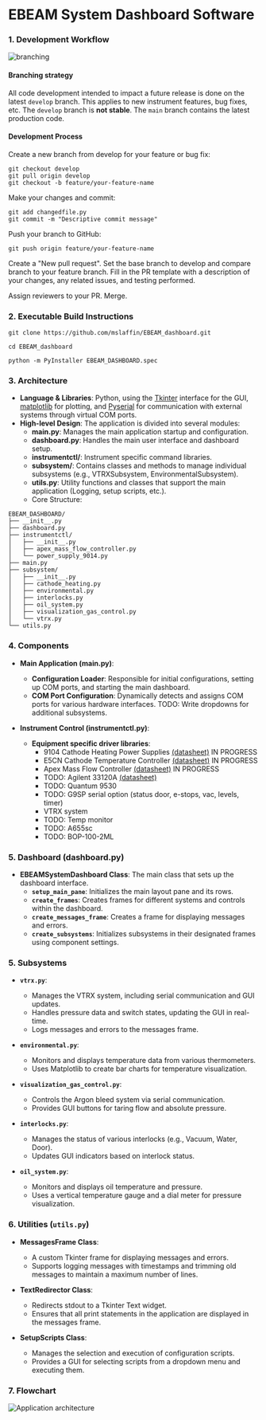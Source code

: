 # EBEAM System Dashboard Software

### 1. Development Workflow
![branching](https://github.com/mslaffin/EBEAM_dashboard/blob/main/media/branching_diagram.png)
#### Branching strategy
All code development intended to impact a future release is done on the latest `develop` branch. This applies to new instrument features, bug fixes, etc. The `develop` branch is **not stable**.
The `main` branch contains the latest production code.

#### Development Process 
Create a new branch from develop for your feature or bug fix:

```
git checkout develop
git pull origin develop
git checkout -b feature/your-feature-name
```
Make your changes and commit:
```
git add changedfile.py
git commit -m "Descriptive commit message"
```

Push your branch to GitHub:
```
git push origin feature/your-feature-name
```

Create a "New pull request".
Set the base branch to develop and compare branch to your feature branch.
Fill in the PR template with a description of your changes, any related issues, and testing performed.

Assign reviewers to your PR. Merge.

### 2. Executable Build Instructions
```
git clone https://github.com/mslaffin/EBEAM_dashboard.git
```
```
cd EBEAM_dashboard
```
```
python -m PyInstaller EBEAM_DASHBOARD.spec
```


### 3. Architecture

- **Language & Libraries**: Python, using the [Tkinter](https://docs.python.org/3/library/tkinter.html) interface for the GUI, [matplotlib](https://matplotlib.org/) for plotting, and [Pyserial](https://pythonhosted.org/pyserial/) for communication with external systems through virtual COM ports.
- **High-level Design**: The application is divided into several modules:
  - **main.py**: Manages the main application startup and configuration.
  - **dashboard.py**: Handles the main user interface and dashboard setup.
  - **instrumentctl/**: Instrument specific command libraries.
  - **subsystem/**: Contains classes and methods to manage individual subsystems (e.g., VTRXSubsystem, EnvironmentalSubsystem).
  - **utils.py**: Utility functions and classes that support the main application (Logging, setup scripts, etc.).
  - Core Structure:
```
EBEAM_DASHBOARD/
├── __init__.py 
├── dashboard.py
├── instrumentctl/
│   ├── __init__.py
│   ├── apex_mass_flow_controller.py
│   └── power_supply_9014.py
├── main.py
├── subsystem/
│   ├── __init__.py
│   ├── cathode_heating.py
│   ├── environmental.py
│   ├── interlocks.py
│   ├── oil_system.py
│   ├── visualization_gas_control.py
│   └── vtrx.py
└── utils.py
```

### 4. Components

- **Main Application (main.py)**:
  - **Configuration Loader**: Responsible for initial configurations, setting up COM ports, and starting the main dashboard.
  - **COM Port Configuration**: Dynamically detects and assigns COM ports for various hardware interfaces. TODO: Write dropdowns for additional subsystems.

- **Instrument Control (instrumentctl.py)**:
  - **Equipment specific driver libraries**:
    - 9104 Cathode Heating Power Supplies [(datasheet)](https://bkpmedia.s3.us-west-1.amazonaws.com/downloads/programming_manuals/en-us/9103_9104_programming_manual.pdf) IN PROGRESS
    - E5CN Cathode Temperature Controller [(datasheet)]() IN PROGRESS
    - Apex Mass Flow Controller [(datasheet)]() IN PROGRESS
    - TODO: Agilent 33120A [(datasheet)]()
    - TODO: Quantum 9530
    - TODO: G9SP serial option (status door, e-stops, vac, levels, timer)
    - VTRX system
    - TODO: Temp monitor
    - TODO: A655sc
    - TODO: BOP-100-2ML

### 5. Dashboard (dashboard.py)

- **EBEAMSystemDashboard Class**: The main class that sets up the dashboard interface.
  - **`setup_main_pane`**: Initializes the main layout pane and its rows.
  - **`create_frames`**: Creates frames for different systems and controls within the dashboard.
  - **`create_messages_frame`**: Creates a frame for displaying messages and errors.
  - **`create_subsystems`**: Initializes subsystems in their designated frames using component settings.

### 5. Subsystems

- **`vtrx.py`**:
  - Manages the VTRX system, including serial communication and GUI updates.
  - Handles pressure data and switch states, updating the GUI in real-time.
  - Logs messages and errors to the messages frame.

- **`environmental.py`**:
  - Monitors and displays temperature data from various thermometers.
  - Uses Matplotlib to create bar charts for temperature visualization.

- **`visualization_gas_control.py`**:
  - Controls the Argon bleed system via serial communication.
  - Provides GUI buttons for taring flow and absolute pressure.

- **`interlocks.py`**:
  - Manages the status of various interlocks (e.g., Vacuum, Water, Door).
  - Updates GUI indicators based on interlock status.

- **`oil_system.py`**:
  - Monitors and displays oil temperature and pressure.
  - Uses a vertical temperature gauge and a dial meter for pressure visualization.

### 6. Utilities (`utils.py`)

- **MessagesFrame Class**:
  - A custom Tkinter frame for displaying messages and errors.
  - Supports logging messages with timestamps and trimming old messages to maintain a maximum number of lines.

- **TextRedirector Class**:
  - Redirects stdout to a Tkinter Text widget.
  - Ensures that all print statements in the application are displayed in the messages frame.

- **SetupScripts Class**:
  - Manages the selection and execution of configuration scripts.
  - Provides a GUI for selecting scripts from a dropdown menu and executing them.

### 7. Flowchart
![Application architecture](https://github.com/mslaffin/EBEAM_dashboard/blob/main/media/CCS_GUI_flowchart.png)
